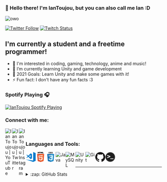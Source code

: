 ### 👋 Hello there! I'm IanToujou, but you can also call me Ian :D

![owo](https://img.shields.io/badge/Bewertung%20von%20Lünü-11%2F10-brightgreen)

[![Twitter Follow](https://img.shields.io/twitter/follow/IanToujou?color=1DA1F2&logo=twitter&style=for-the-badge)](https://twitter.com/intent/follow?original_referer=https%3A%2F%2Fgithub.com%2FIanToujou&screen_name=IanToujou)
[![Twitch Status](https://img.shields.io/twitch/status/IanToujou?color=8F00FF&label=Twitch&logo=twitch&style=for-the-badge)](https://twitch.tv/IanToujou)

## I'm currently a student and a freetime programmer!

- 🔭 I'm interested in coding, gaming, technology, anime and music!
- 🌱 I’m currently learning Unity and game development
- 🥅 2021 Goals: Learn Unity and make some games with it!
- ⚡ Fun fact: I don't have any fun facts :3

### Spotify Playing 🎧

[<img src="https://now-playing-codestackr.vercel.app/api/spotify-playing" alt="IanToujou Spotify Playing" width="350" />](https://open.spotify.com/user/aapuivyy3us1q4gmh9bhn7zer)

### Connect with me:

[<img align="left" alt="IanToujou | YouTube" width="22px" src="https://cdn.jsdelivr.net/npm/simple-icons@v3/icons/youtube.svg" />][youtube]
[<img align="left" alt="IanToujou | Twitter" width="22px" src="https://cdn.jsdelivr.net/npm/simple-icons@v3/icons/twitter.svg" />][twitter]
[<img align="left" alt="IanToujou | Instagram" width="22px" src="https://cdn.jsdelivr.net/npm/simple-icons@v3/icons/instagram.svg" />][instagram]

<br />

### Languages and Tools:

<img align="left" alt="Visual Studio Code" width="32px" src="https://raw.githubusercontent.com/github/explore/80688e429a7d4ef2fca1e82350fe8e3517d3494d/topics/visual-studio-code/visual-studio-code.png" />
<img align="left" alt="HTML5" width="32px" src="https://raw.githubusercontent.com/github/explore/80688e429a7d4ef2fca1e82350fe8e3517d3494d/topics/html/html.png" />
<img align="left" alt="CSS3" width="32px" src="https://raw.githubusercontent.com/github/explore/80688e429a7d4ef2fca1e82350fe8e3517d3494d/topics/css/css.png" />
<img align="left" alt="Java" width="32px" src="https://image.flaticon.com/icons/png/512/226/226777.png" />
<img align="left" alt="MySQL" width="32px" src="https://www.mysql.com/common/logos/logo-mysql-170x115.png" />
<img align="left" alt="Unity" width="32px" src="https://pics.freeicons.io/uploads/icons/png/15060036801552037048-512.png" />
<img align="left" alt="Git" width="32px" src="https://upload.wikimedia.org/wikipedia/commons/thumb/3/3f/Git_icon.svg/1200px-Git_icon.svg.png" />
<img align="left" alt="GitHub" width="32px" src="https://raw.githubusercontent.com/github/explore/78df643247d429f6cc873026c0622819ad797942/topics/github/github.png" />
<img align="left" alt="Terminal" width="32px" src="https://raw.githubusercontent.com/github/explore/80688e429a7d4ef2fca1e82350fe8e3517d3494d/topics/terminal/terminal.png" />

<br />
<br />

---

<details>
  <summary>:zap: GitHub Stats</summary>
  <img align="left" alt="IanToujou's GitHub Stats" src="https://github-readme-stats.vercel.app/api?username=IanToujou&show_icons=true&hide_border=true" />
</details>

[twitter]: https://twitter.com/IanToujou
[youtube]: https://youtube.com/c/IanToujou
[instagram]: https://instagram.com/IanToujou
